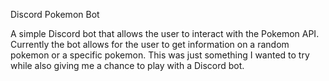 Discord Pokemon Bot

A simple Discord bot that allows the user to interact with the Pokemon API. Currently the bot allows for the user to get information on a random pokemon or a specific pokemon.
This was just something I wanted to try while also giving me a chance to play with a Discord bot.
